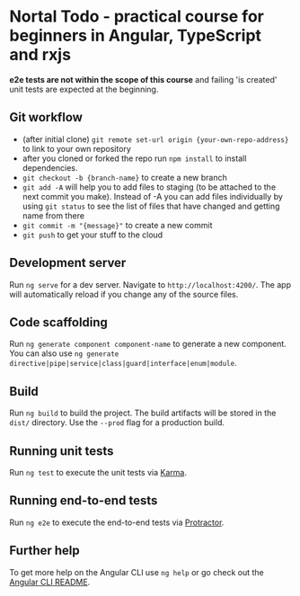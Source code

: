 # Nortal Todo - practical course for beginners in Angular, TypeScript and rxjs

**e2e tests are not within the scope of this course** and failing 'is created' unit tests are expected at the beginning.

## Git workflow

* (after initial clone) `git remote set-url origin {your-own-repo-address}` to link to your own repository
* after you cloned or forked the repo run `npm install` to install dependencies.
* `git checkout -b {branch-name}` to create a new branch
* `git add -A` will help you to add files to staging (to be attached to the next commit you make). Instead of -A you can add files individually by using `git status` to see the list of files that have changed and getting name from there
* `git commit -m "{message}"` to create a new commit
* `git push` to get your stuff to the cloud

## Development server

Run `ng serve` for a dev server. Navigate to `http://localhost:4200/`. The app will automatically reload if you change any of the source files.

## Code scaffolding

Run `ng generate component component-name` to generate a new component. You can also use `ng generate directive|pipe|service|class|guard|interface|enum|module`.

## Build

Run `ng build` to build the project. The build artifacts will be stored in the `dist/` directory. Use the `--prod` flag for a production build.

## Running unit tests

Run `ng test` to execute the unit tests via [Karma](https://karma-runner.github.io).

## Running end-to-end tests

Run `ng e2e` to execute the end-to-end tests via [Protractor](http://www.protractortest.org/).

## Further help

To get more help on the Angular CLI use `ng help` or go check out the [Angular CLI README](https://github.com/angular/angular-cli/blob/master/README.md).
